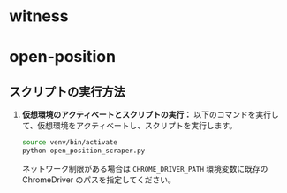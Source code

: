 # witness
# open-position

## スクリプトの実行方法

1. **仮想環境のアクティベートとスクリプトの実行：**
   以下のコマンドを実行して、仮想環境をアクティベートし、スクリプトを実行します。

   ```bash
   source venv/bin/activate
   python open_position_scraper.py
   ```

   ネットワーク制限がある場合は `CHROME_DRIVER_PATH` 環境変数に既存の ChromeDriver のパスを指定してください。

